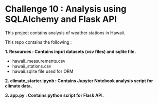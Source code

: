 # Challenge 10 : Analysis using SQLAlchemy and Flask API
This project contains analysis of weather stations in Hawaii.

This repo contains the following :
   
**1. Resources :  Contains input datasets (csv files) and sqlite file.**
   - hawaii_measurements.csv
   - hawaii_stations.csv
   - hawaii.sqlite file used for ORM
  
****2. climate_starter.ipynb** : Contains Jupyter Notebook analysis script for climate data.**

 **3. app.py : Contains python script for Flask API.**

   
   
   
